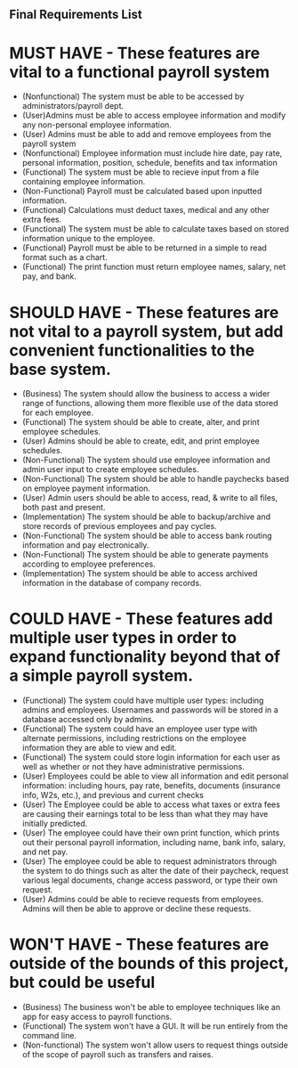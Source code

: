 ## Final Requirements List

# MUST HAVE - These features are vital to a functional payroll system
* (Nonfunctional) The system must be able to be accessed by administrators/payroll dept.
* (User)Admins must be able to access employee information and modify any non-personal employee information.
* (User) Admins must be able to add and remove employees from the payroll system
* (Nonfunctional) Employee information must include hire date, pay rate, personal information, position, schedule, benefits and tax information
* (Functional) The system must be able to recieve input from a file containing employee information.
* (Non-Functional) Payroll must be calculated based upon inputted information. 
* (Functional) Calculations must deduct taxes, medical and any other extra fees.
* (Functional) The system must be able to calculate taxes based on stored information unique to the employee.
* (Functional) Payroll must be able to be returned in a simple to read format such as a chart.
* (Functional) The print function must return employee names, salary, net pay, and bank.



# SHOULD HAVE - These features are not vital to a payroll system, but add convenient functionalities to the base system.
* (Business) The system should allow the business to access a wider range of functions, allowing them more flexible use of the data stored for each employee.
* (Functional) The system should be able to create, alter, and print employee schedules.
* (User) Admins should be able to create, edit, and print employee schedules.
* (Non-Functional) The system should use employee information and admin user input to create employee schedules.
* (Non-Functional) The system should be able to handle paychecks based on employee payment information.
* (User) Admin users should be able to access, read, & write to all files, both past and present.
* (Implementation) The system should be able to backup/archive and store records of previous employees and pay cycles.
* (Non-Functional) The system should be able to access bank routing information and pay electronically.
* (Non-Functional) The system should be able to generate payments according to employee preferences.
* (Implementation) The system should be able to access archived information in the database of company records.


# COULD HAVE - These features add multiple user types in order to expand functionality beyond that of a simple payroll system.
* (Functional) The system could have multiple user types: including admins and employees. Usernames and passwords will be stored in a database accessed only by admins.
* (Functional) The system could have an employee user type with alternate permissions, including restrictions on the employee information they are able to view and edit.
* (Functional) The system could store login information for each user as well as whether or not they have administrative permissions.
* (User) Employees could be able to view all information and edit personal information: including hours, pay rate, benefits, documents (insurance info, W2s, etc.), and previous and current checks
* (User) The Employee could be able to access what taxes or extra fees are causing their earnings total to be less than what they may have initially predicted.
* (User) The employee could have their own print function, which prints out their personal payroll information, including name, bank info, salary, and net pay.
* (User) The employee could be able to request administrators through the system to do things such as alter the date of their paycheck, request various legal documents, change access password, or type their own request.
* (User) Admins could be able to recieve requests from employees. Admins will then be able to approve or decline these requests.


# WON'T HAVE - These features are outside of the bounds of this project, but could be useful
* (Business) The business won't be able to employee techniques like an app for easy access to payroll functions.
* (Functional) The system won't have a GUI. It will be run entirely from the command line.
* (Non-functional) The system won't allow users to request things outside of the scope of payroll such as transfers and raises.
